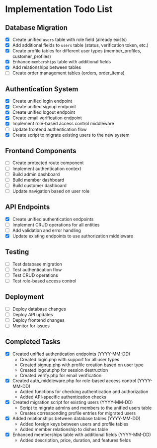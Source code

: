 # Implementation Todo List

## Database Migration

- [x] Create unified `users` table with role field (already exists)
- [x] Add additional fields to `users` table (status, verification token, etc.)
- [x] Create profile tables for different user types (member_profiles, customer_profiles)
- [x] Enhance `memberships` table with additional fields
- [x] Add relationships between tables
- [ ] Create order management tables (orders, order_items)

## Authentication System

- [x] Create unified login endpoint
- [x] Create unified signup endpoint
- [x] Create unified logout endpoint
- [x] Create email verification endpoint
- [x] Implement role-based access control middleware
- [ ] Update frontend authentication flow
- [x] Create script to migrate existing users to the new system

## Frontend Components

- [ ] Create protected route component
- [ ] Implement authentication context
- [ ] Build admin dashboard
- [ ] Build member dashboard
- [ ] Build customer dashboard
- [ ] Update navigation based on user role

## API Endpoints

- [x] Create unified authentication endpoints
- [ ] Implement CRUD operations for all entities
- [ ] Add validation and error handling
- [x] Update existing endpoints to use authorization middleware

## Testing

- [ ] Test database migration
- [ ] Test authentication flow
- [ ] Test CRUD operations
- [ ] Test role-based access control

## Deployment

- [ ] Deploy database changes
- [ ] Deploy API updates
- [ ] Deploy frontend changes
- [ ] Monitor for issues

## Completed Tasks

- [x] Created unified authentication endpoints (YYYY-MM-DD)
  - Created login.php with support for all user types
  - Created signup.php with profile creation based on user type
  - Created logout.php for session destruction
  - Created verify.php for email verification
- [x] Created auth_middleware.php for role-based access control (YYYY-MM-DD)
  - Added functions for checking authentication and authorization
  - Added API-specific authentication checks
- [x] Created migration script for existing users (YYYY-MM-DD)
  - Script to migrate admins and members to the unified users table
  - Creates corresponding profile entries for migrated users
- [x] Added relationships between database tables (YYYY-MM-DD)
  - Added foreign keys between users and profile tables
  - Added member relationship to dishes table
- [x] Enhanced memberships table with additional fields (YYYY-MM-DD)
  - Added description, price, duration, and features fields


